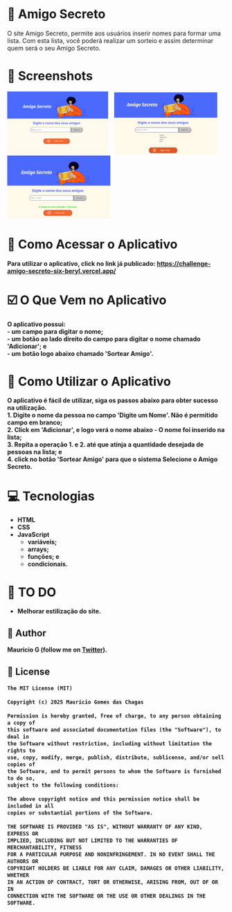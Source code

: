 # 🤝 Amigo Secreto
O site Amigo Secreto, permite aos usuários inserir nomes para formar uma lista. Com esta lista, você poderá realizar um sorteio e assim determinar quem será o seu Amigo Secreto.
<b>
# 📸 Screenshots
<!-- You can add more screenshots here if you like -->
<img src="assets/figA.png" width="233">&emsp;<img src="assets/figB.png" width="238">&emsp;<img src="assets/figC.png" width="238">


# 📲 Como Acessar o Aplicativo
Para utilizar o aplicativo, click no link já publicado: https://challenge-amigo-secreto-six-beryl.vercel.app/


# ☑️ O Que Vem no Aplicativo
O aplicativo possui:<br>
	- um campo para digitar o nome;<br>
	- um botão ao lado direito do campo para digitar o nome chamado 'Adicionar'; e<br>
	- um botão logo abaixo chamado 'Sortear Amigo'.<br>

 # 📘 Como Utilizar o Aplicativo
 O aplicativo é fácil de utilizar, siga os passos abaixo para obter sucesso na utilização.<br>
       1. Digite o nome da pessoa no campo 'Digite um Nome'. Não é permitido campo em branco;<br>
       2. Click em 'Adicionar', e logo verá o nome abaixo - O nome foi inserido na lista;<br>
       3. Repita a operação 1. e 2. até que atinja a quantidade desejada de pessoas na lista; e<br>
       4. click no botão 'Sortear Amigo' para que o sistema Selecione o Amigo Secreto.

# 💻 Tecnologias
* HTML
* CSS
* JavaScript
  - variáveis;
  - arrays;
  - funções; e
  - condicionais.


# 📖 TO DO
- Melhorar estilização do site.


## 🧔 Author
Maurício G (follow me on [Twitter](https://twitter.com/maumauriciog)).


## 🔖 License
```
The MIT License (MIT)

Copyright (c) 2025 Maurício Gomes das Chagas

Permission is hereby granted, free of charge, to any person obtaining a copy of
this software and associated documentation files (the "Software"), to deal in
the Software without restriction, including without limitation the rights to
use, copy, modify, merge, publish, distribute, sublicense, and/or sell copies of
the Software, and to permit persons to whom the Software is furnished to do so,
subject to the following conditions:

The above copyright notice and this permission notice shall be included in all
copies or substantial portions of the Software.

THE SOFTWARE IS PROVIDED "AS IS", WITHOUT WARRANTY OF ANY KIND, EXPRESS OR
IMPLIED, INCLUDING BUT NOT LIMITED TO THE WARRANTIES OF MERCHANTABILITY, FITNESS
FOR A PARTICULAR PURPOSE AND NONINFRINGEMENT. IN NO EVENT SHALL THE AUTHORS OR
COPYRIGHT HOLDERS BE LIABLE FOR ANY CLAIM, DAMAGES OR OTHER LIABILITY, WHETHER
IN AN ACTION OF CONTRACT, TORT OR OTHERWISE, ARISING FROM, OUT OF OR IN
CONNECTION WITH THE SOFTWARE OR THE USE OR OTHER DEALINGS IN THE SOFTWARE.
```
